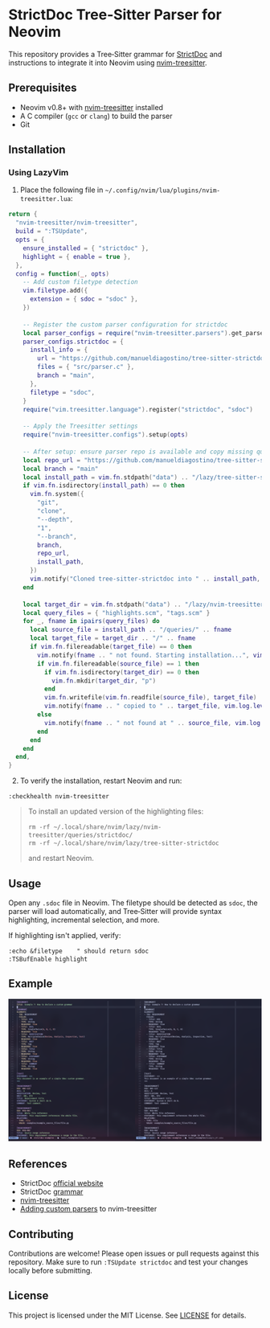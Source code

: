 # StrictDoc Tree‑Sitter Parser for Neovim

This repository provides a Tree‑Sitter grammar for [StrictDoc](https://strictdoc.readthedocs.io/) and instructions to integrate it into Neovim using [nvim-treesitter](https://github.com/nvim-treesitter/nvim-treesitter).

## Prerequisites

- Neovim v0.8+ with [nvim-treesitter](https://github.com/nvim-treesitter/nvim-treesitter) installed
- A C compiler (`gcc` or `clang`) to build the parser
- Git

## Installation

### Using LazyVim

1. Place the following file in `~/.config/nvim/lua/plugins/nvim-treesitter.lua`:

```lua
return {
  "nvim-treesitter/nvim-treesitter",
  build = ":TSUpdate",
  opts = {
    ensure_installed = { "strictdoc" },
    highlight = { enable = true },
  },
  config = function(_, opts)
    -- Add custom filetype detection
    vim.filetype.add({
      extension = { sdoc = "sdoc" },
    })

    -- Register the custom parser configuration for strictdoc
    local parser_configs = require("nvim-treesitter.parsers").get_parser_configs()
    parser_configs.strictdoc = {
      install_info = {
        url = "https://github.com/manueldiagostino/tree-sitter-strictdoc",
        files = { "src/parser.c" },
        branch = "main",
      },
      filetype = "sdoc",
    }
    require("vim.treesitter.language").register("strictdoc", "sdoc")

    -- Apply the Treesitter settings
    require("nvim-treesitter.configs").setup(opts)

    -- After setup: ensure parser repo is available and copy missing query files
    local repo_url = "https://github.com/manueldiagostino/tree-sitter-strictdoc"
    local branch = "main"
    local install_path = vim.fn.stdpath("data") .. "/lazy/tree-sitter-strictdoc"
    if vim.fn.isdirectory(install_path) == 0 then
      vim.fn.system({
        "git",
        "clone",
        "--depth",
        "1",
        "--branch",
        branch,
        repo_url,
        install_path,
      })
      vim.notify("Cloned tree-sitter-strictdoc into " .. install_path, vim.log.levels.INFO)
    end

    local target_dir = vim.fn.stdpath("data") .. "/lazy/nvim-treesitter/queries/strictdoc"
    local query_files = { "highlights.scm", "tags.scm" }
    for _, fname in ipairs(query_files) do
      local source_file = install_path .. "/queries/" .. fname
      local target_file = target_dir .. "/" .. fname
      if vim.fn.filereadable(target_file) == 0 then
        vim.notify(fname .. " not found. Starting installation...", vim.log.levels.INFO)
        if vim.fn.filereadable(source_file) == 1 then
          if vim.fn.isdirectory(target_dir) == 0 then
            vim.fn.mkdir(target_dir, "p")
          end
          vim.fn.writefile(vim.fn.readfile(source_file), target_file)
          vim.notify(fname .. " copied to " .. target_file, vim.log.levels.INFO)
        else
          vim.notify(fname .. " not found at " .. source_file, vim.log.levels.ERROR)
        end
      end
    end
  end,
}
```

2. To verify the installation, restart Neovim and run:

```vim
:checkhealth nvim-treesitter
```

> To install an updated version of the highlighting files:
>
> ```
> rm -rf ~/.local/share/nvim/lazy/nvim-treesitter/queries/strictdoc/
> rm -rf ~/.local/share/nvim/lazy/tree-sitter-strictdoc
> ```
>
> and restart Neovim.

## Usage

Open any `.sdoc` file in Neovim. The filetype should be detected as `sdoc`, the parser will load automatically, and Tree‑Sitter will provide syntax highlighting, incremental selection, and more.

If highlighting isn't applied, verify:

```vim
:echo &filetype    " should return sdoc
:TSBufEnable highlight
```

## Example

![comparison](./doc/pictures/comparison.png)

## References

- StrictDoc [official website](https://strictdoc.readthedocs.io/en/stable/)
- StrictDoc [grammar](https://github.com/strictdoc-project/strictdoc/tree/main/strictdoc/backend/sdoc/grammar)
- [nvim-treesitter](https://github.com/nvim-treesitter/nvim-treesitter)
- [Adding custom parsers](https://github.com/nvim-treesitter/nvim-treesitter/wiki/Adding-parsers) to nvim-treesitter

## Contributing

Contributions are welcome! Please open issues or pull requests against this repository. Make sure to run `:TSUpdate strictdoc` and test your changes locally before submitting.

## License

This project is licensed under the MIT License. See [LICENSE](./LICENSE) for details.
